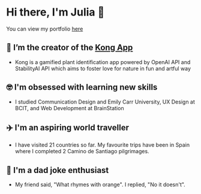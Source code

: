 # Hi there, I'm Julia 👋
You can view my portfolio <a href="https://thejuliakim.com/">here</a>

## 🌱 I’m the creator of the <a href="thekong.ca">Kong App</a>
- Kong is a gamified plant identification app powered by OpenAI API and StabilityAI API which aims to foster love for nature in fun and artful way


## 🤓 I'm obsessed with learning new skills
- I studied Communication Design and Emily Carr University, UX Design at BCIT, and Web Development at BrainStation


## ✈️ I'm an aspiring world traveller
- I have visited 21 countries so far. My favourite trips have been in Spain where I completed 2 Camino de Santiago pilgrimages.


## 💬 I'm a dad joke enthusiast
- My friend said, "What rhymes with orange". I replied, "No it doesn't".
<!--
**juliakimseohyeon/juliakimseohyeon** is a ✨ _special_ ✨ repository because its `README.md` (this file) appears on your GitHub profile.

Here are some ideas to get you started:

- 🔭 I’m currently working on ...
- 🌱 I’m currently learning ...
- 👯 I’m looking to collaborate on ...
- 🤔 I’m looking for help with ...
- 💬 Ask me about ...
- 📫 How to reach me: ...
- 😄 Pronouns: ...
- ⚡ Fun fact: ...
-->
